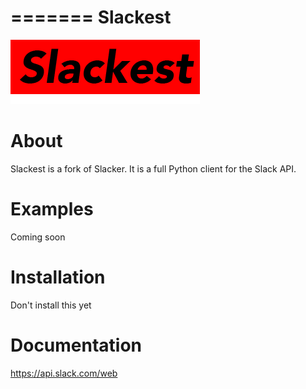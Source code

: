 =======
Slackest
=======
![](static/slackest.png)

About
=====

Slackest is a fork of Slacker. It is a full Python client for the Slack API.

Examples
========
Coming soon

Installation
============

Don't install this yet

Documentation
=============

https://api.slack.com/web